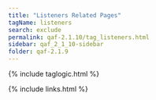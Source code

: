 ```yaml
---
title: "Listeners Related Pages"
tagName: listeners
search: exclude
permalink: qaf-2.1.10/tag_listeners.html
sidebar: qaf_2_1_10-sidebar
folder: qaf-2.1.9
---
```

{% include taglogic.html %}

{% include links.html %}
